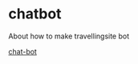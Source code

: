 # chatbot
About how to make travellingsite bot



[chat-bot](https://bot.dialogflow.com/492faa72-db28-4298-8f8f-42aac95f7ff3)
